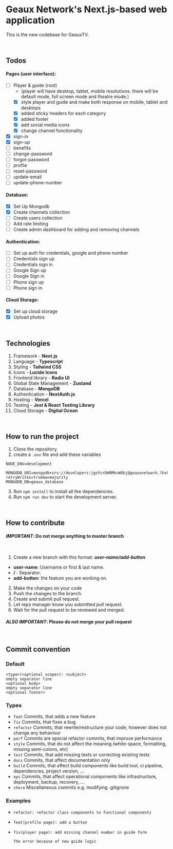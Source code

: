 # Geaux Network's Next.js-based web application

This is the new codebase for GeauxTV.

<br>

## Todos

#### **Pages** (user interface):

- [ ] Player & guide (root)
   - (player will have desktop, tablet, mobile resolutions. there will be default mode, full screen mode and theatre mode.)
   - [x] style player and guide and make both response on mobile, tablet and desktops
   - [x] added sticky headers for each category 
   - [x] added footer
   - [x] add social media icons
   - [x] change channel functionality
- [x] sign-in
- [x] sign-up
- [ ] benefits
- [ ] change-password
- [ ] forgot-password
- [ ] profile
- [ ] reset-password
- [ ] update-email
- [ ] update-phone-number

#### **Database**:

- [x] Set Up Mongodb
- [x] Create channels collection
- [ ] Create users collection
- [ ] Add rate limiting
- [ ] Create admin dashboard for adding and removing channels

#### **Authentication**:

- [ ] Set up auth for credentials, google and phone number
- [ ] Credentials sign up
- [ ] Credentials sign in
- [ ] Google Sign up
- [ ] Google Sign in
- [ ] Phone sign up
- [ ] Phone sign in

#### **Cloud Storage**:
- [x] Set up cloud storage
- [x] Upload photos

<br>

## Technologies

1. Framework - **Next.js**
2. Language - **Typescript**
3. Styling - **Tailwind CSS**
4. Icons - **Lucide Icons**
5. Frontend library - **Radix UI**
6. Global State Management - **Zustand**
7. Database - **MongoDB**
8. Authentication - **NextAuth.js**
9. Hosting - **Vercel**
10. Testing - **Jest & React Testing Library**
11. Cloud Storage - **Digital Ocean**

<br>

## How to run the project

1. Clone the repository.
2. create a `.env` file and add these variables
```
NODE_ENV=development

MONGODB_URI=mongodb+srv://developers:jgsYcrDHRMkvWXbj@geauxnetwork.lhv0v42.mongodb.net/?retryWrites=true&w=majority
MONGODB_DB=geaux_database

```
3. Run `npm install` to install all the dependencies.
4. Run `npm run dev` to start the development server.

<br>

## How to contribute

#### **_IMPORTANT_: Do not merge anything to master branch** 

<br/>

1. Create a new branch with this format: _**user-name/add-button**_

- **user-name**: Username or first & last name.
- **/** : Separator.
- **add-button**: the feature you are working on.
   
2. Make the changes on your code
3. Push the changes to the branch.
4. Create and submit pull request.
5. Let repo manager know you submitted pull request.
6. Wait for the pull request to be reviewed and merged.

#### **_ALSO IMPORTANT_: Please do not merge your pull request** 

<br>

## **Commit convention**

### **Default**

```
<type>(<optional scope>): <subject>
empty separator line
<optional body>
empty separator line
<optional footer>
```

### **Types**

- `feat` Commits, that adds a new feature
- `fix` Commits, that fixes a bug
- `refactor` Commits, that rewrite/restructure your code, however does not change any behaviour
- `perf` Commits are special refactor commits, that improve performance
- `style` Commits, that do not affect the meaning (white-space, formatting, missing semi-colons, etc)
- `test` Commits, that add missing tests or correcting existing tests
- `docs` Commits, that affect documentation only
- `build` Commits, that affect build components like build tool, ci pipeline, dependencies, project version, ...
- `ops` Commits, that affect operational components like infrastructure, deployment, backup, recovery, ...
- `chore` Miscellaneous commits e.g. modifying .gitignore
  
### **Examples**
- ```
  refactor: refactor class components to functional components
  ```

- ```
  feat(profile page): add a button
  ```

- ```
  fix(player page): add missing channel number in guide form

  The error because of new guide logic
  ```

<br>


